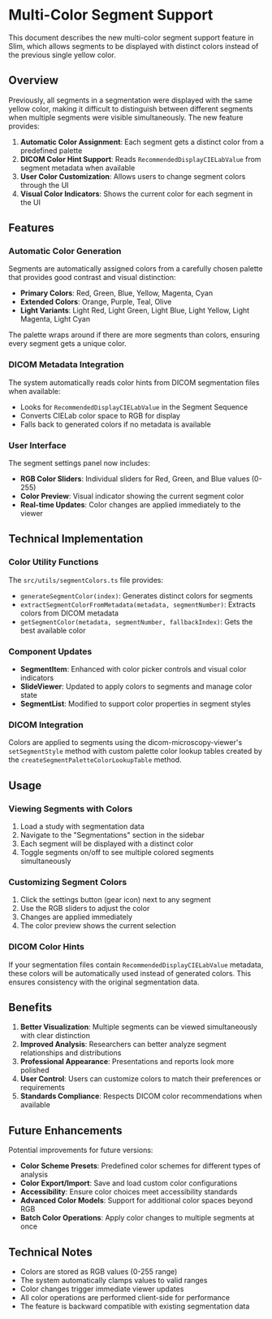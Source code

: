 # Multi-Color Segment Support

This document describes the new multi-color segment support feature in Slim, which allows segments to be displayed with distinct colors instead of the previous single yellow color.

## Overview

Previously, all segments in a segmentation were displayed with the same yellow color, making it difficult to distinguish between different segments when multiple segments were visible simultaneously. The new feature provides:

1. **Automatic Color Assignment**: Each segment gets a distinct color from a predefined palette
2. **DICOM Color Hint Support**: Reads `RecommendedDisplayCIELabValue` from segment metadata when available
3. **User Color Customization**: Allows users to change segment colors through the UI
4. **Visual Color Indicators**: Shows the current color for each segment in the UI

## Features

### Automatic Color Generation

Segments are automatically assigned colors from a carefully chosen palette that provides good contrast and visual distinction:

- **Primary Colors**: Red, Green, Blue, Yellow, Magenta, Cyan
- **Extended Colors**: Orange, Purple, Teal, Olive
- **Light Variants**: Light Red, Light Green, Light Blue, Light Yellow, Light Magenta, Light Cyan

The palette wraps around if there are more segments than colors, ensuring every segment gets a unique color.

### DICOM Metadata Integration

The system automatically reads color hints from DICOM segmentation files when available:

- Looks for `RecommendedDisplayCIELabValue` in the Segment Sequence
- Converts CIELab color space to RGB for display
- Falls back to generated colors if no metadata is available

### User Interface

The segment settings panel now includes:

- **RGB Color Sliders**: Individual sliders for Red, Green, and Blue values (0-255)
- **Color Preview**: Visual indicator showing the current segment color
- **Real-time Updates**: Color changes are applied immediately to the viewer

## Technical Implementation

### Color Utility Functions

The `src/utils/segmentColors.ts` file provides:

- `generateSegmentColor(index)`: Generates distinct colors for segments
- `extractSegmentColorFromMetadata(metadata, segmentNumber)`: Extracts colors from DICOM metadata
- `getSegmentColor(metadata, segmentNumber, fallbackIndex)`: Gets the best available color

### Component Updates

- **SegmentItem**: Enhanced with color picker controls and visual color indicators
- **SlideViewer**: Updated to apply colors to segments and manage color state
- **SegmentList**: Modified to support color properties in segment styles

### DICOM Integration

Colors are applied to segments using the dicom-microscopy-viewer's `setSegmentStyle` method with custom palette color lookup tables created by the `createSegmentPaletteColorLookupTable` method.

## Usage

### Viewing Segments with Colors

1. Load a study with segmentation data
2. Navigate to the "Segmentations" section in the sidebar
3. Each segment will be displayed with a distinct color
4. Toggle segments on/off to see multiple colored segments simultaneously

### Customizing Segment Colors

1. Click the settings button (gear icon) next to any segment
2. Use the RGB sliders to adjust the color
3. Changes are applied immediately
4. The color preview shows the current selection

### DICOM Color Hints

If your segmentation files contain `RecommendedDisplayCIELabValue` metadata, these colors will be automatically used instead of generated colors. This ensures consistency with the original segmentation data.

## Benefits

1. **Better Visualization**: Multiple segments can be viewed simultaneously with clear distinction
2. **Improved Analysis**: Researchers can better analyze segment relationships and distributions
3. **Professional Appearance**: Presentations and reports look more polished
4. **User Control**: Users can customize colors to match their preferences or requirements
5. **Standards Compliance**: Respects DICOM color recommendations when available

## Future Enhancements

Potential improvements for future versions:

- **Color Scheme Presets**: Predefined color schemes for different types of analysis
- **Color Export/Import**: Save and load custom color configurations
- **Accessibility**: Ensure color choices meet accessibility standards
- **Advanced Color Models**: Support for additional color spaces beyond RGB
- **Batch Color Operations**: Apply color changes to multiple segments at once

## Technical Notes

- Colors are stored as RGB values (0-255 range)
- The system automatically clamps values to valid ranges
- Color changes trigger immediate viewer updates
- All color operations are performed client-side for performance
- The feature is backward compatible with existing segmentation data
